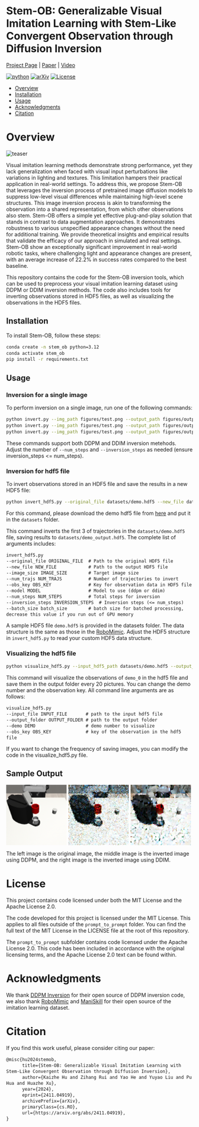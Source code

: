 
# Stem-OB: Generalizable Visual Imitation Learning with Stem-Like Convergent Observation through Diffusion Inversion

[Project Page](https://hukz18.github.io/Stem-OB/) | [Paper](https://arxiv.org/abs/2411.04919) | [Video](https://youtu.be/dgXJmaAETV0)

[![python](https://img.shields.io/badge/python-3.12-blue.svg)](https://www.python.org/downloads/release/python-3124/)
[![arXiv](https://img.shields.io/badge/arXiv-2411.04919-b31b1b.svg)](https://arxiv.org/abs/2411.04919)
[![License](https://img.shields.io/badge/License-MIT-green.svg)](https://github.com/hukz18/DeFog/blob/master/LICENSE)

- [Overview](#overview)
- [Installation](#installation)
- [Usage](#usage)
- [Acknowledgments](#acknowledgments)
- [Citation](#citation)

# Overview

![teaser](figures/stem_ob.png)

Visual imitation learning methods demonstrate strong performance, yet they lack generalization when faced with visual input perturbations like variations in lighting and textures. This limitation hampers their practical application in real-world settings. To address this, we propose Stem-OB that leverages the inversion process of pretrained image diffusion models to suppress low-level visual differences while maintaining high-level scene structures. This image inversion process is akin to transforming the observation into a shared representation, from which other observations also stem. Stem-OB offers a simple yet effective plug-and-play solution that stands in contrast to data augmentation approaches. It demonstrates robustness to various unspecified appearance changes without the need for additional training. We provide theoretical insights and empirical results that validate the efficacy of our approach in simulated and real settings. Stem-OB show an exceptionally significant improvement in real-world robotic tasks, where challenging light and appearance changes are present, with an average increase of 22.2% in success rates compared to the best baseline.

This repository contains the code for the Stem-OB inversion tools, which can be used to preprocess your visual imitation learning dataset using DDPM or DDIM inversion methods. The code also includes tools for inverting observations stored in HDF5 files, as well as visualizing the observations in the HDF5 files.

## Installation

To install Stem-OB, follow these steps:

```bash
conda create -n stem_ob python=3.12
conda activate stem_ob
pip install -r requirements.txt
```

## Usage
### Inversion for a single image
To perform inversion on a single image, run one of the following commands:

```bash
python invert.py --img_path figures/test.png --output_path figures/output.png --model ddpm # use DDPM, your output should look like figures/sample_ddpm.png
python invert.py --img_path figures/test.png --output_path figures/output.png --model ddim # use DDIM, your output should look like figures/sample_ddim.png
python invert.py --img_path figures/test.png --output_path figures/output.png --model ddpm --num_steps 50 --inversion_steps 10 # use DDPM with 50 total steps and 10 inversion steps
```
These commands support both DDPM and DDIM inversion metehods. Adjust the number of `--num_steps` and `--inversion_steps` as needed (ensure inversion_steps <= num_steps).

### Inversion for hdf5 file

To invert observations stored in an HDF5 file and save the results in a new HDF5 file:

```bash
python invert_hdf5.py --original_file datasets/demo.hdf5 --new_file datasets/demo_output.hdf5 --num_trajs 3 --obs_key base_camera
```
For this command, please download the demo hdf5 file from [here](https://drive.google.com/file/d/11UBiZ3SoHWjnlZ7jEtRwjSkcBLDRHuMG/view?usp=sharing) and put it in the `datasets` folder.

This command inverts the first 3 of trajectories in the `datasets/demo.hdf5` file, saving results to `datasets/demo_output.hdf5`. The complete list of arguments includes:
```
invert_hdf5.py 
--original_file ORIGINAL_FILE  # Path to the original HDF5 file
--new_file NEW_FILE            # Path to the output HDF5 file
--image_size IMAGE_SIZE        # Target image size
--num_trajs NUM_TRAJS          # Number of trajectories to invert
--obs_key OBS_KEY              # Key for observation data in HDF5 file
--model MODEL                  # Model to use (ddpm or ddim)
--num_steps NUM_STEPS          # Total steps for inversion
--inversion_steps INVERSION_STEPS  # Inversion steps (<= num_steps)
--batch_size batch_size        # batch size for batched processing, decrease this value if you run out of GPU memory
```
A sample HDF5 file `demo.hdf5` is provided in the datasets folder. The data structure is the same as those in the [RoboMimic](https://robomimic.github.io/docs/datasets/overview.html#dataset-structure). Adjust the HDF5 structure in `invert_hdf5.py` to read your custom HDF5 data structure.

### Visualizing the hdf5 file
```bash
python visualize_hdf5.py --input_hdf5_path datasets/demo.hdf5 --output_folder hdf5_images --demo demo_0 --obs_key base_camera
```
This command will visualize the observations of `demo_0` in the hdf5 file and save them in the output folder every 20 pictures. You can change the demo number and the observation key. All command line arguments are as follows:
```
visualize_hdf5.py 
--input_file INPUT_FILE       # path to the input hdf5 file
--output_folder OUTPUT_FOLDER # path to the output folder 
--demo DEMO                   # demo number to visualize
--obs_key OBS_KEY             # key of the observation in the hdf5 file

```
If you want to change the frequency of saving images, you can modify the code in the visualize_hdf5.py file.


## Sample Output

<div style="display: flex; justify-content: space-around;">
    <img src="figures/test.png" alt="Image 1" style="width: 200px;margin-right: 5px;"/>
    <img src="figures/sample_ddpm.png" alt="Image 2" style="width: 200px;margin-right: 5px;"/>
    <img src="figures/sample_ddim.png" alt="Image 3" style="width: 200px;margin-right: 5px;"/>
</div>

The left image is the original image, the middle image is the inverted image using DDPM, and the right image is the inverted image using DDIM.

# License

This project contains code licensed under both the MIT License and the Apache License 2.0.

The code developed for this project is licensed under the MIT License. This applies to all files outside of the `prompt_to_prompt` folder. You can find the full text of the MIT License in the LICENSE file at the root of this repository.

The `prompt_to_prompt` subfolder contains code licensed under the Apache License 2.0. This code has been included in accordance with the original licensing terms, and the Apache License 2.0 text can be found within.

# Acknowledgments
We thank [DDPM Inversion](https://github.com/inbarhub/DDPM_inversion) for their open source of DDPM inversion code, we also thank [RoboMimic](https://robomimic.github.io/) and [ManiSkill](https://www.maniskill.ai/home) for their open source of the imitation learning dataset.

# Citation
If you find this work useful, please consider citing our paper:

```
@misc{hu2024stemob,
      title={Stem-OB: Generalizable Visual Imitation Learning with Stem-Like Convergent Observation through Diffusion Inversion}, 
      author={Kaizhe Hu and Zihang Rui and Yao He and Yuyao Liu and Pu Hua and Huazhe Xu},
      year={2024},
      eprint={2411.04919},
      archivePrefix={arXiv},
      primaryClass={cs.RO},
      url={https://arxiv.org/abs/2411.04919}, 
}
```

